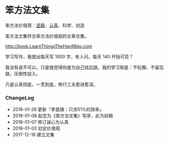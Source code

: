 # 笨方法文集



笨方法价值观：[坚毅](https://book.learnthingsthehardway.com/chapter01/note13.html)、[认真](https://book.learnthingsthehardway.com/chapter01/note14.html)、科学、创造

笨方法文集符合笨方法价值观的文章合集。

http://book.LearnThingsTheHardWay.com




学习写作，我提出每天写 1000 字，有人问，每天 140 开始可否？

我没有说不可以，只是我觉得你是为自己找后路，我的学习观是：不松懈、不留后路，压倒性投入。

凡是认真彻底，一贯到底，修行工夫愈进愈深。



### ChangeLog

- 2018-01-28 更新「李昌镐：只求51%的效率」
- 2018-01-08 起念为《笨方法文集》写序，此为初稿
- 2018-01-07 修订诚心为认真
- 2018-01-02 初定价值观
- 2017-12-18 建立文集

